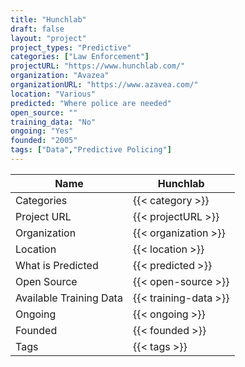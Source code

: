 ```yaml
---
title: "Hunchlab"
draft: false
layout: "project"
project_types: "Predictive"
categories: ["Law Enforcement"]
projectURL: "https://www.hunchlab.com/"
organization: "Avazea"
organizationURL: "https://www.azavea.com/"
location: "Various"
predicted: "Where police are needed"
open_source: ""
training_data: "No"
ongoing: "Yes"
founded: "2005"
tags: ["Data","Predictive Policing"]
---
```



Name                    |  Hunchlab    
------------------------|----
Categories              | {{< category >}} 
Project URL             | {{< projectURL >}} 
Organization            | {{< organization >}} 
Location                | {{< location >}} 
What is Predicted       | {{< predicted >}} 
Open Source             | {{< open-source >}} 
Available Training Data | {{< training-data >}}
Ongoing                 | {{< ongoing >}} 
Founded                 | {{< founded >}} 
Tags                    | {{< tags >}} 
